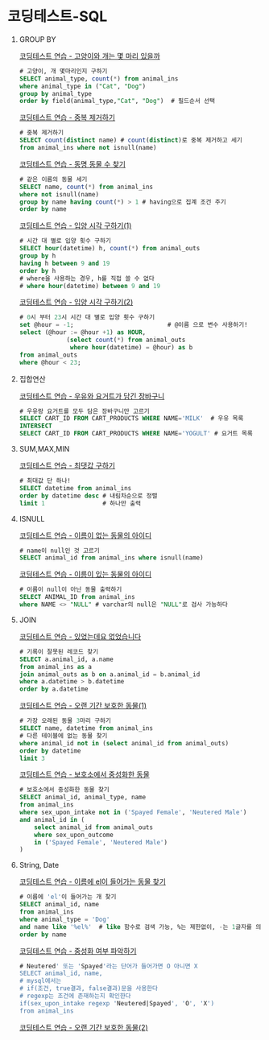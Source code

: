 # 코딩테스트-SQL

1. GROUP BY

    [코딩테스트 연습 - 고양이와 개는 몇 마리 있을까](https://programmers.co.kr/learn/courses/30/lessons/59040)

    ```sql
    # 고양이, 개 몇마리인지 구하기
    SELECT animal_type, count(*) from animal_ins 
    where animal_type in ("Cat", "Dog")
    group by animal_type 
    order by field(animal_type,"Cat", "Dog")  # 필드순서 선택
    ```

    [코딩테스트 연습 - 중복 제거하기](https://programmers.co.kr/learn/courses/30/lessons/59408)

    ```sql
    # 중복 제거하기
    SELECT count(distinct name) # count(distinct)로 중복 제거하고 세기
    from animal_ins where not isnull(name)
    ```

    [코딩테스트 연습 - 동명 동물 수 찾기](https://programmers.co.kr/learn/courses/30/lessons/59041)

    ```sql
    # 같은 이름의 동물 세기
    SELECT name, count(*) from animal_ins 
    where not isnull(name)
    group by name having count(*) > 1 # having으로 집계 조건 주기
    order by name
    ```

    [코딩테스트 연습 - 입양 시각 구하기(1)](https://programmers.co.kr/learn/courses/30/lessons/59412)

    ```sql
    # 시간 대 별로 입양 횟수 구하기
    SELECT hour(datetime) h, count(*) from animal_outs
    group by h
    having h between 9 and 19
    order by h
    # where을 사용하는 경우, h를 직접 쓸 수 없다
    # where hour(datetime) between 9 and 19 
    ```

    [코딩테스트 연습 - 입양 시각 구하기(2)](https://programmers.co.kr/learn/courses/30/lessons/59413)

    ```sql
    # 0시 부터 23시 시간 대 별로 입양 횟수 구하기
    set @hour = -1;                          # @이름 으로 변수 사용하기!
    select (@hour := @hour +1) as HOUR,
    			 (select count(*) from animal_outs 
    			  where hour(datetime) = @hour) as b
    from animal_outs                         
    where @hour < 23;
    ```

2. 집합연산

    [코딩테스트 연습 - 우유와 요거트가 담긴 장바구니](https://programmers.co.kr/learn/courses/30/lessons/62284)

    ```sql
    # 우유랑 요거트를 모두 담은 장바구니만 고르기
    SELECT CART_ID FROM CART_PRODUCTS WHERE NAME='MILK'  # 우유 목록
    INTERSECT
    SELECT CART_ID FROM CART_PRODUCTS WHERE NAME='YOGULT' # 요거트 목록
    ```

3. SUM,MAX,MIN

    [코딩테스트 연습 - 최댓값 구하기](https://programmers.co.kr/learn/courses/30/lessons/59415)

    ```sql
    # 최대값 단 하나!
    SELECT datetime from animal_ins 
    order by datetime desc # 내림차순으로 정렬
    limit 1                # 하나만 출력
    ```

4.  ISNULL

    [코딩테스트 연습 - 이름이 없는 동물의 아이디](https://programmers.co.kr/learn/courses/30/lessons/59039)

    ```sql
    # name이 null인 것 고르기
    SELECT animal_id from animal_ins where isnull(name)
    ```

    [코딩테스트 연습 - 이름이 있는 동물의 아이디](https://programmers.co.kr/learn/courses/30/lessons/59407)

    ```sql
    # 이름이 null이 아닌 동물 출력하기
    SELECT ANIMAL_ID from animal_ins 
    where NAME <> "NULL" # varchar의 null은 "NULL"로 검사 가능하다
    ```

5. JOIN

    [코딩테스트 연습 - 있었는데요 없었습니다](https://programmers.co.kr/learn/courses/30/lessons/59043)

    ```sql
    # 기록이 잘못된 레코드 찾기
    SELECT a.animal_id, a.name 
    from animal_ins as a 
    join animal_outs as b on a.animal_id = b.animal_id
    where a.datetime > b.datetime
    order by a.datetime
    ```

    [코딩테스트 연습 - 오랜 기간 보호한 동물(1)](https://programmers.co.kr/learn/courses/30/lessons/59044)

    ```sql
    # 가장 오래된 동물 3마리 구하기
    SELECT name, datetime from animal_ins
    # 다른 테이블에 없는 동물 찾기
    where animal_id not in (select animal_id from animal_outs)
    order by datetime
    limit 3
    ```

    [코딩테스트 연습 - 보호소에서 중성화한 동물](https://programmers.co.kr/learn/courses/30/lessons/59045)

    ```sql
    # 보호소에서 중성화한 동물 찾기
    SELECT animal_id, animal_type, name
    from animal_ins
    where sex_upon_intake not in ('Spayed Female', 'Neutered Male') 
    and animal_id in (
        select animal_id from animal_outs 
        where sex_upon_outcome 
        in ('Spayed Female', 'Neutered Male')
    )
    ```

6. String, Date

    [코딩테스트 연습 - 이름에 el이 들어가는 동물 찾기](https://programmers.co.kr/learn/courses/30/lessons/59047)

    ```sql
    # 이름에 'el'이 들어가는 개 찾기
    SELECT animal_id, name
    from animal_ins
    where animal_type = 'Dog'
    and name like '%el%'  # like 함수로 검색 가능, %는 제한없이, -는 1글자를 의미
    order by name
    ```

    [코딩테스트 연습 - 중성화 여부 파악하기](https://programmers.co.kr/learn/courses/30/lessons/59409)

    ```sql
    # Neutered' 또는 'Spayed'라는 단어가 들어가면 O 아니면 X
    SELECT animal_id, name, 
    # mysql에서는
    # if(조건, true결과, false결과)문을 사용한다
    # regexp는 조건에 존재하는지 확인한다
    if(sex_upon_intake regexp 'Neutered|Spayed', 'O', 'X') 
    from animal_ins
    ```

    [코딩테스트 연습 - 오랜 기간 보호한 동물(2)](https://programmers.co.kr/learn/courses/30/lessons/59411)

